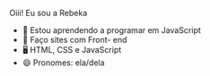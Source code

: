 Oiii! Eu sou a Rebeka 

- 📝 Estou aprendendo a programar em JavaScript 
- 📱 Faço sites com Front- end      
- 🖥 HTML, CSS e JavaScript 
- 😄 Pronomes: ela/dela



